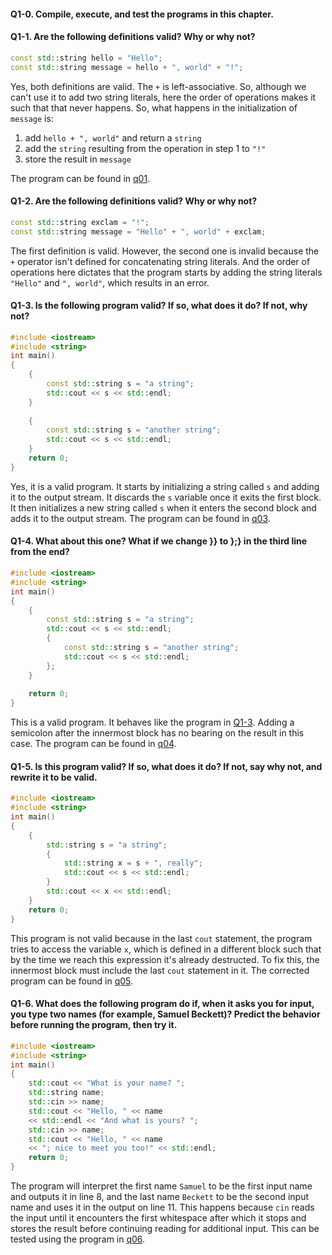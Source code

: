 #### Q1-0. Compile, execute, and test the programs in this chapter.


#### Q1-1. Are the following definitions valid? Why or why not?
```c++
const std::string hello = "Hello";
const std::string message = hello + ", world" + "!";
```
Yes, both definitions are valid. The `+` is left-associative. So, although we can't use it to add two string literals, here the order of operations makes it such that that never happens. So, what happens in the initialization of `message` is:
1. add `hello + ", world"` and return a `string`
2. add the `string` resulting from the operation in step 1 to `"!"`
3. store the result in `message`

The program can be found in [q01](q01.cpp).

#### Q1-2. Are the following definitions valid? Why or why not?
```c++
const std::string exclam = "!";
const std::string message = "Hello" + ", world" + exclam;
```
The first definition is valid. However, the second one is invalid because the `+` operator isn't defined for concatenating string literals. And the order of operations here dictates that the program starts by adding the string literals `"Hello"` and `", world"`, which results in an error.

#### Q1-3. Is the following program valid? If so, what does it do? If not, why not?
```c++
#include <iostream>
#include <string>
int main()
{
	{
		const std::string s = "a string";
		std::cout << s << std::endl;
	}
	
	{
		const std::string s = "another string";
		std::cout << s << std::endl;
	}
	return 0;
}
```
Yes, it is a valid program. It starts by initializing a string called `s` and adding it to the output stream. It discards the `s` variable once it exits the first block. It then initializes a new string called `s` when it enters the second block and adds it to the output stream. The program can be found in [q03](q03.cpp).

#### Q1-4. What about this one? What if we change }} to };} in the third line from the end?
```c++
#include <iostream>
#include <string>
int main()
{
	{
		const std::string s = "a string";
		std::cout << s << std::endl;
		{ 
			const std::string s = "another string";
			std::cout << s << std::endl; 
		};
	}
	
	return 0;
}
```
This is a valid program. It behaves like the program in [Q1-3](q03.cpp). Adding a semicolon after the innermost block has no bearing on the result in this case. The program can be found in [q04](q04.cpp).

#### Q1-5. Is this program valid? If so, what does it do? If not, say why not, and rewrite it to be valid.
```c++
#include <iostream>
#include <string>
int main()
{
	{
		std::string s = "a string";
		{
			std::string x = s + ", really";
			std::cout << s << std::endl; 
		}
		std::cout << x << std::endl;
	}
	return 0;
}
```
This program is not valid because in the last `cout` statement, the program tries to access the variable `x`, which is defined in a different block such that by the time we reach this expression it's already destructed. To fix this, the innermost block must include the last `cout` statement in it. The corrected program can be found in [q05](q05.cpp).

#### Q1-6. What does the following program do if, when it asks you for input, you type two names (for example, Samuel Beckett)? Predict the behavior before running the program, then try it.
```c++
#include <iostream>
#include <string>
int main()
{
	std::cout << "What is your name? ";
	std::string name;
	std::cin >> name;
	std::cout << "Hello, " << name
	<< std::endl << "And what is yours? ";
	std::cin >> name;
	std::cout << "Hello, " << name
	<< "; nice to meet you too!" << std::endl;
	return 0;
}
```
The program will interpret the first name `Samuel` to be the first input name and outputs it in line 8, and the last name `Beckett` to be the second input name and uses it in the output on line 11. This happens because `cin` reads the input until it encounters the first whitespace after which it stops and stores the result before continuing reading for additional input. This can be tested using the program in [q06](q06.cpp).